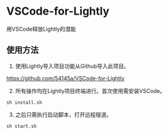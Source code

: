 # VSCode-for-Lightly
用VSCode释放Lightly的潜能

## 使用方法
1. 使用Lightly导入项目功能从Github导入此项目。

https://github.com/54145a/VSCode-for-Lightly

2. 所有操作均在Lightly项目终端进行。首次使用需安装VSCode。
```shell
sh install.sh
```

3. 之后只需执行启动脚本，打开远程隧道。
```shell
sh start.sh
```